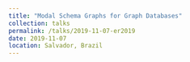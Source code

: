 ```yaml
---
title: "Modal Schema Graphs for Graph Databases"
collection: talks
permalink: /talks/2019-11-07-er2019
date: 2019-11-07
location: Salvador, Brazil
---
```

